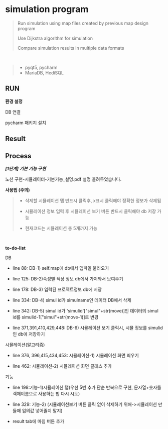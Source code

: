 # simulation program

> Run simulation using map files created by previous map design program
>
> Use Dijkstra algorithm for simulation
>
> Compare simulation results in multiple data formats
</br>

> + pyqt5, pycharm
> + MariaDB, HediSQL

## RUN
**환경 설정**

DB 연결

pycharm 패키지 설치

## Result

## Process
***[1단계] 기본 기능 구현***

노션 구현-시뮬레이터-기본기능_설명.pdf 설명 올려두었습니다.

**사용법 (주의)**

> + 삭제할 시뮬레이션 탭 반드시 클릭후, x표시 클릭해야 정확한 정보가 삭제됨
>
> + 시뮬레이션 정보 입력 후 시뮬레이션 보기 버튼 반드시 클릭해야 db 저장 가능
>
> + 현재코드는 시뮬레이션 총 5개까지 가능
</br>

**to-do-list**

DB

+ line 88: DB-1) self.map에 db에서 맵파일 불러오기

+ line 125:  DB-2)속성별 색상 정보 db에서 가져와서 보여주기

+ line 178: DB-3) 입력된 프로젝트정보 db에 저장

+ line 334: DB-4) simul id가 simulname인 데이터 DB에서 삭제

+ line 342: DB-5) simul id가 'simulid'["simul"+str(move)]인 데이터의 simul id를 simulid-1["simul"+str(move-1)]로 변경

+ line 371,391,410,429,448: DB-6) 시뮬레이션 보기 클릭시, 시뮬 정보를 simulid인 db에 저장하기


시뮬레이션(알고리즘)

+ line 376, 396,415,434,453: 시뮬레이션-1) 시뮬레이션 화면 띄우기

+ line 462: 시뮬레이션-2) 시뮬레이션 화면 클래스 추가



기능

+ line 198:기능-1)시뮬레이션 탭(우선 5번 추가 단순 반복으로 구현, 문자열+숫자를 객체이름으로 사용하는 법 다시 시도)

+ line 329: 기능-2) (시뮬레이션보기 버튼 클릭 없이 삭제하기 위해->시뮬레이션 만들때 임의값 넣어줄지 말지)

+ result tab에 마침 버튼 추가
